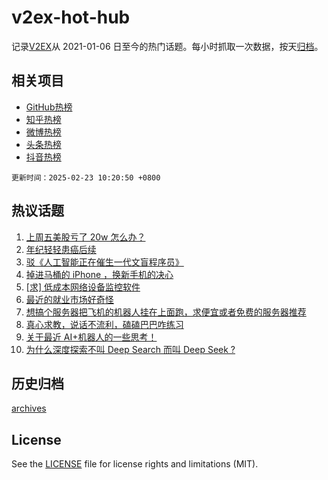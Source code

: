 # v2ex-hot-hub

 记录[V2EX](https://www.v2ex.com/)从 2021-01-06 日至今的热门话题。每小时抓取一次数据，按天[归档](archives)。
 
 ## 相关项目

- [GitHub热榜](https://github.com/lonnyzhang423/github-hot-hub)
- [知乎热榜](https://github.com/lonnyzhang423/zhihu-hot-hub)
- [微博热榜](https://github.com/lonnyzhang423/weibo-hot-hub)
- [头条热榜](https://github.com/lonnyzhang423/toutiao-hot-hub)
- [抖音热榜](https://github.com/lonnyzhang423/douyin-hot-hub)


 `更新时间：2025-02-23 10:20:50 +0800`

## 热议话题

1. [上周五美股亏了 20w 怎么办？](https://www.v2ex.com/t/1113510)
1. [年纪轻轻患癌后续](https://www.v2ex.com/t/1113521)
1. [驳《人工智能正在催生一代文盲程序员》](https://www.v2ex.com/t/1113431)
1. [掉进马桶的 iPhone ，换新手机的决心](https://www.v2ex.com/t/1113441)
1. [[求] 低成本网络设备监控软件](https://www.v2ex.com/t/1113511)
1. [最近的就业市场好奇怪](https://www.v2ex.com/t/1113456)
1. [想搞个服务器把飞机的机器人挂在上面跑，求便宜或者免费的服务器推荐](https://www.v2ex.com/t/1113433)
1. [真心求教，说话不流利，磕磕巴巴咋练习](https://www.v2ex.com/t/1113444)
1. [关于最近 AI+机器人的一些思考！](https://www.v2ex.com/t/1113438)
1. [为什么深度探索不叫 Deep Search 而叫 Deep Seek ?](https://www.v2ex.com/t/1113488)

## 历史归档

[archives](archives)

## License

See the [LICENSE](LICENSE) file for license rights and limitations (MIT).
